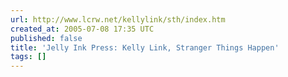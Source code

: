 ```yaml
---
url: http://www.lcrw.net/kellylink/sth/index.htm
created_at: 2005-07-08 17:35 UTC
published: false
title: 'Jelly Ink Press: Kelly Link, Stranger Things Happen'
tags: []
---
```



